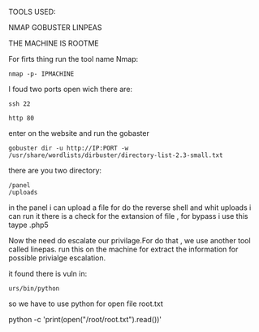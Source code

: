 TOOLS USED: 

NMAP
GOBUSTER
LINPEAS




THE MACHINE IS ROOTME

For firts thing run the tool name Nmap: 

	nmap -p- IPMACHINE

I foud two ports open wich there are:

	ssh 22

	http 80


enter on the website and run the gobaster 

	gobuster dir -u http://IP:PORT -w /usr/share/wordlists/dirbuster/directory-list-2.3-small.txt

there are you two directory:

	/panel
	/uploads

in the panel i can upload a file for do the reverse shell and whit uploads i can run it
there is a check for the extansion of file , for bypass i use this taype .php5



Now the need  do escalate our privilage.For do that , we use another tool called linepas.
run this on the machine for extract the information for possible privialge escalation.


it found there is vuln in:

	urs/bin/python 

so we have to use python for open file root.txt

python -c 'print(open("/root/root.txt").read())'


 